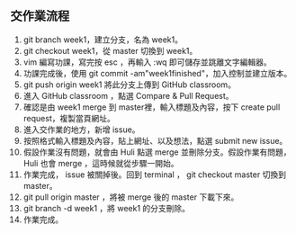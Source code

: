 ## 交作業流程

1. git branch week1，建立分支，名為 week1。
2. git checkout week1，從 master 切換到 week1。
3. vim 編寫功課，寫完按 esc ，再輸入 :wq 即可儲存並跳離文字編輯器。
4. 功課完成後，使用 git commit -am"week1finished"，加入控制並建立版本。
5. git push origin week1 將此分支上傳到 GitHub classroom。
6. 進入 GitHub classroom ，點選 Compare & Pull Request。
7. 確認是由 week1 merge 到 master裡，輸入標題及內容，按下 create pull request，複製當頁網址。
8. 進入交作業的地方，新增 issue。
9. 按照格式輸入標題及內容，貼上網址、以及想法，點選 submit new issue。
10. 假設作業沒有問題，就會由 Huli 點選 merge 並刪除分支。假設作業有問題，Huli 也會 merge ，這時候就從步驟一開始。
11. 作業完成， issue 被關掉後。回到 terminal ， git checkout master 切換到master。
12. git pull origin master ，將被 merge 後的 master 下載下來。
13. git branch -d week1 ，將 week1 的分支刪除。
14. 作業完成。

